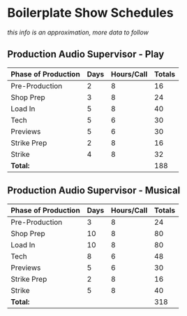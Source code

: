 # Boilerplate Show Schedules

*this info is an approximation, more data to follow*



## Production Audio Supervisor - Play
|Phase of Production|Days|Hours/Call|Totals|
|-------------------|----|----------|------|
|Pre-Production     |2   |8         |16    |
|Shop Prep          |3   |8         |24    |
|Load In            |5   |8         |40    |
|Tech               |5   |6         |30    |
|Previews           |5   |6         |30    |
|Strike Prep        |2   |8         |16    |
|Strike             |4   |8         |32    |
|**Total:**             |    |          |188   |


## Production Audio Supervisor - Musical
|Phase of Production|Days|Hours/Call|Totals|
|-------------------|----|----------|------|
|Pre-Production     |3   |8         |24    |
|Shop Prep          |10  |8         |80    |
|Load In            |10  |8         |80    |
|Tech               |8   |6         |48    |
|Previews           |5   |6         |30    |
|Strike Prep        |2   |8         |16    |
|Strike             |5   |8         |40    |
|**Total:**             |    |          |318   |
